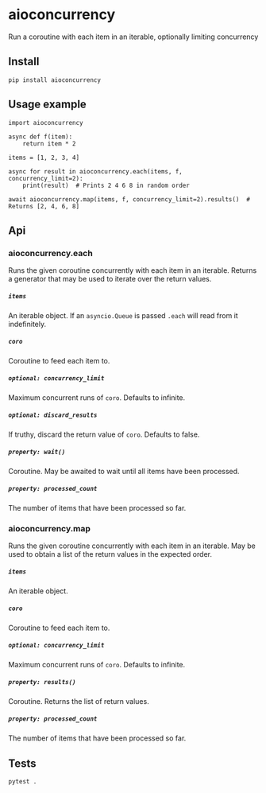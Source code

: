 # aioconcurrency

Run a coroutine with each item in an iterable, optionally limiting concurrency

## Install

`pip install aioconcurrency`

## Usage example

```
import aioconcurrency

async def f(item):
	return item * 2

items = [1, 2, 3, 4]

async for result in aioconcurrency.each(items, f, concurrency_limit=2):
	print(result)  # Prints 2 4 6 8 in random order

await aioconcurrency.map(items, f, concurrency_limit=2).results()  # Returns [2, 4, 6, 8]
```

## Api

### aioconcurrency.each

Runs the given coroutine concurrently with each item in an iterable. Returns a generator that may be used to iterate over the return values.

##### `items`

An iterable object. If an `asyncio.Queue` is passed `.each` will read from it indefinitely.

##### `coro`

Coroutine to feed each item to.

##### `optional: concurrency_limit`

Maximum concurrent runs of `coro`. Defaults to infinite.

##### `optional: discard_results`

If truthy, discard the return value of `coro`. Defaults to false.

##### `property: wait()`

Coroutine. May be awaited to wait until all items have been processed.

##### `property: processed_count`

The number of items that have been processed so far.

### aioconcurrency.map

Runs the given coroutine concurrently with each item in an iterable. May be used to obtain a list of the return values in the expected order.

##### `items`

An iterable object.

##### `coro`

Coroutine to feed each item to.

##### `optional: concurrency_limit`

Maximum concurrent runs of `coro`. Defaults to infinite.

##### `property: results()`

Coroutine. Returns the list of return values.

##### `property: processed_count`

The number of items that have been processed so far.

## Tests

`pytest .`
